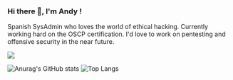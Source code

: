 ### Hi there 👋, I'm Andy !

Spanish SysAdmin who loves the world of ethical hacking. Currently working hard on the OSCP certification. I'd love to work on pentesting and offensive security in the near future.

![](https://visitor-badge.laobi.icu/badge?page_id=4ndymcfly.4ndymcfly)

![Anurag's GitHub stats](https://github-readme-stats-sigma-five.vercel.app/api?username=4ndymcfly&theme=github_dark&show_icons=true)
![Top Langs](https://github-readme-stats-sigma-five.vercel.app/api/top-langs/?username=4ndymcfly&theme=github_dark)

<!--
**4ndymcfly/4ndymcfly** is a ✨ _special_ ✨ repository because its `README.md` (this file) appears on your GitHub profile.

Here are some ideas to get you started:

- 🔭 I’m currently working on ...
- 🌱 I’m currently learning ...
- 👯 I’m looking to collaborate on ...
- 🤔 I’m looking for help with ...
- 💬 Ask me about ...
- 📫 How to reach me: ...
- 😄 Pronouns: ...
- ⚡ Fun fact: ...
-->
